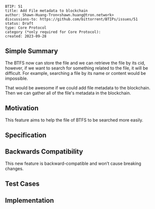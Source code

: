 
```
BTIP: 51
title: Add File metadata to blockchain
author: Shawn-Huang-Tron<shawn.huang@tron.network>
discussions-to: https://github.com/bittorrent/BTIPs/issues/51
status: Draft
type: Core Protocol
category (*only required for Core Protocol):
created: 2023-09-28
```

## Simple Summary

The BTFS now can store the file and we can retrieve the file by its cid, however, if we want to search for something related to the file, it will be difficult. For example, searching a file by its name or content would be impossible.

That would be awesome if we could add file metadata to the blockchain. Then we can gather all of the file's metadata in the blockchain.

## Motivation

This feature aims to help the file of BTFS to be searched more easily.

## Specification

## Backwards Compatibility

This new feature is backward-compatible and won’t cause breaking changes.

## Test Cases

## Implementation
